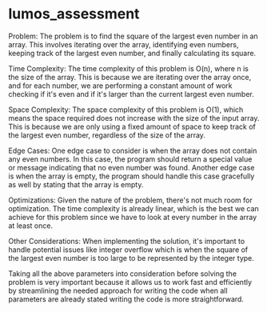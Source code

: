 # lumos_assessment

Problem:
The problem is to find the square of the largest even number in an array. This involves iterating over the array, identifying even numbers, keeping track of the largest even number, and finally calculating its square.

Time Complexity:
The time complexity of this problem is O(n), where n is the size of the array. This is because we are iterating over the array once, and for each number, we are performing a constant amount of work checking if it's even and if it's larger than the current largest even number.

Space Complexity:
The space complexity of this problem is O(1), which means the space required does not increase with the size of the input array. This is because we are only using a fixed amount of space to keep track of the largest even number, regardless of the size of the array.

Edge Cases:
One edge case to consider is when the array does not contain any even numbers. In this case, the program should return a special value or message indicating that no even number was found. Another edge case is when the array is empty, the program should handle this case gracefully as well by stating that the array is empty.

Optimizations:
Given the nature of the problem, there's not much room for optimization. The time complexity is already linear, which is the best we can achieve for this problem since we have to look at every number in the array at least once.

Other Considerations:
When implementing the solution, it's important to handle potential issues like integer overflow which is when the square of the largest even number is too large to be represented by the integer type.

Taking all the above parameters into consideration before solving the problem is very important because it allows us to work fast and efficiently by
streamlining the needed approach for writing the code when all parameters are already stated writing the code is more straightforward.